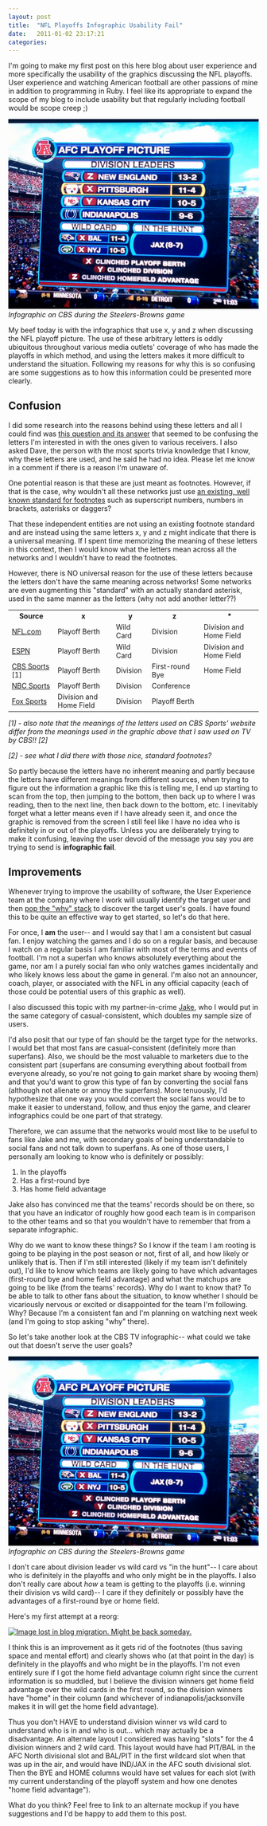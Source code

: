 ```yaml
---
layout: post
title:  "NFL Playoffs Infographic Usability Fail"
date:   2011-01-02 23:17:21
categories:
---
```


I'm going to make my first post on this here blog about user experience and more specifically the usability of the graphics discussing the NFL playoffs. User experience and watching American football are other passions of mine in addition to programming in Ruby. I feel like its appropriate to expand the scope of my blog to include usability but that regularly including football would be scope creep ;)

<a href="/assets/img/nfl-infographic.jpg"><img src="/assets/img/nfl-infographic.jpg" alt="" /></a>
*Infographic on CBS during the Steelers-Browns game*

My beef today is with the infographics that use x, y and z when discussing the NFL playoff picture. The use of these arbitrary letters is oddly ubiquitous throughout various media outlets' coverage of who has made the playoffs in which method, and using the letters makes it more difficult to understand the situation. Following my reasons for why this is so confusing are some suggestions as to how this information could be presented more clearly.

<h2>Confusion</h2>

I did some research into the reasons behind using these letters and all I could find was <a href="http://www.kgbanswers.com/why-does-the-nfl-use-the-letters-x-y-and-z-to-indicate-playoff-team-positioning/3831434">this question and its answer</a> that seemed to be confusing the letters I'm interested in with the ones given to various receivers. I also asked Dave, the person with the most sports trivia knowledge that I know, why these letters are used, and he said he had no idea. Please let me know in a comment if there is a reason I'm unaware of.

One potential reason is that these are just meant as footnotes. However, if that is the case, why wouldn't all these networks just use <a href="http://en.wikipedia.org/wiki/Footnote">an existing, well known standard for footnotes</a> such as superscript numbers, numbers in brackets, asterisks or daggers?

That these independent entities are not using an existing footnote standard and are instead using the same letters x, y and z might indicate that there is a universal meaning. If I spent time memorizing the meaning of these letters in this context, then I would know what the letters mean across all the networks and I wouldn't have to read the footnotes.

However, there is NO universal reason for the use of these letters because the letters don't have the same meaning across networks! Some networks are even augmenting this "standard" with an actually standard asterisk, used in the same manner as the letters (why not add another letter??)

<table class="data">
  <tr>
    <th>Source</th>
    <th>x</th>
    <th>y</th>
    <th>z</th>
    <th>*</th>
  </tr>
  <tr>
    <td><a href="http://www.nfl.com/standings?category=conf">NFL.com</a></td>
    <td>Playoff Berth</td>
    <td>Wild Card</td>
    <td>Division</td>
    <td>Division and Home Field</td>
  </tr>
  <tr>
    <td><a href="http://espn.go.com/nfl/standings">ESPN</a></td>
    <td>Playoff Berth</td>
    <td>Wild Card</td>
    <td>Division</td>
    <td>Division and Home Field</td>
  </tr>
  <tr>
    <td><a href="http://www.cbssports.com/nfl/standings">CBS Sports</a> [1]</td>
    <td>Playoff Berth</td>
    <td>Division</td>
    <td>First-round Bye</td>
    <td>Home Field</td>
  </tr>
  <tr>
    <td><a href="http://scores.nbcsports.msnbc.com/fb/totalstandings.asp">NBC Sports</a></td>
    <td>Playoff Berth</td>
    <td>Division</td>
    <td>Conference</td>
    <td />
  </tr>
  <tr>
    <td><a href="http://msn.foxsports.com/nfl/standings">Fox Sports</a></td>
    <td>Division and Home Field</td>
    <td>Division</td>
    <td>Playoff Berth</td>
    <td />
  </tr>
</table>

<em>[1] - also note that the meanings of the letters used on CBS Sports' website differ from the meanings used in the graphic above that I saw used on TV by CBS!! [2]</em>

<em>[2] - see what I did there with those nice, standard footnotes?</em>

So partly because the letters have no inherent meaning and partly because the letters have different meanings from different sources, when trying to figure out the information a graphic like this is telling me, I end up starting to scan from the top, then jumping to the bottom, then back up to where I was reading, then to the next line, then back down to the bottom, etc. I inevitably forget what a letter means even if I have already seen it, and once the graphic is removed from the screen I still feel like I have no idea who is definitely in or out of the playoffs. Unless you are deliberately trying to make it confusing, leaving the user devoid of the message you say you are trying to send is <strong>infographic fail</strong>.

<h2>Improvements</h2>

Whenever trying to improve the usability of software, the User Experience team at the company where I work will usually identify the target user and then <a href="http://www.theregister.co.uk/2007/06/25/thoughtworks_req_manage/">pop the "why" stack</a> to discover the target user's goals. I have found this to be quite an effective way to get started, so let's do that here.

For once, I <strong>am</strong> the user-- and I would say that I am a consistent but casual fan. I enjoy watching the games and I do so on a regular basis, and because I watch on a regular basis I am familiar with most of the terms and events of football. I'm not a superfan who knows absolutely everything about the game, nor am I a purely social fan who only watches games incidentally and who likely knows less about the game in general. I'm also not an announcer, coach, player, or associated with the NFL in any official capacity (each of those could be potential users of this graphic as well).

I also discussed this topic with my partner-in-crime <a href="http://jakegoulding.com/">Jake</a>, who I would put in the same category of casual-consistent, which doubles my sample size of users.

I'd also posit that our type of fan should be the target type for the networks. I would bet that most fans are casual-consistent (definitely more than superfans). Also, we should be the most valuable to marketers due to the consistent part (superfans are consuming everything about football from everyone already, so you're not going to gain market share by wooing them) and that you'd want to grow this type of fan by converting the social fans (although not alienate or annoy the superfans). More tenuously, I'd hypothesize that one way you would convert the social fans would be to make it easier to understand, follow, and thus enjoy the game, and clearer infographics could be one part of that strategy.

Therefore, we can assume that the networks would most like to be useful to fans like Jake and me, with secondary goals of being understandable to social fans and not talk down to superfans. As one of those users, I personally am looking to know who is definitely or possibly:
<ol>
  <li>In the playoffs</li>
  <li>Has a first-round bye</li>
  <li>Has home field advantage</li>
</ol>

Jake also has convinced me that the teams' records should be on there, so that you have an indicator of roughly how good each team is in comparison to the other teams and so that you wouldn't have to remember that from a separate infographic.

Why do we want to know these things? So I know if the team I am rooting is going to be playing in the post season or not, first of all, and how likely or unlikely that is. Then if I'm still interested (likely if my team isn't definitely out), I'd like to know which teams are likely going to have which advantages (first-round bye and home field advantage) and what the matchups are going to be like (from the teams' records). Why do I want to know that? To be able to talk to other fans about the situation, to know whether I should be vicariously nervous or excited or disappointed for the team I'm following. Why? Because I'm a consistent fan and I'm planning on watching next week (and I'm going to stop asking "why" there).

So let's take another look at the CBS TV infographic-- what could we take out that doesn't serve the user goals?

<a href="/assets/img/nfl-infographic.jpg"><img src="/assets/img/nfl-infographic.jpg" alt="" /></a>
*Infographic on CBS during the Steelers-Browns game*

I don't care about division leader vs wild card vs "in the hunt"-- I care about who is definitely in the playoffs and who only might be in the playoffs. I also don't really care about <em>how</em> a team is getting to the playoffs (i.e. winning their division vs wild card)-- I care if they definitely or possibly have the advantages of a first-round bye or home field.

Here's my first attempt at a reorg:

<a href="http://carol-nichols.com/wp-content/uploads/2011/01/improved.jpg"><img src="http://carol-nichols.com/wp-content/uploads/2011/01/improved.jpg" alt="Image lost in blog migration. Might be back someday." width="486" height="416" class="aligncenter size-full wp-image-78" /></a>

I think this is an improvement as it gets rid of the footnotes (thus saving space and mental effort) and clearly shows who (at that point in the day) is definitely in the playoffs and who might be in the playoffs. I'm not even entirely sure if I got the home field advantage column right since the current information is so muddled, but I believe the division winners get home field advantage over the wild cards in the first round, so the division winners have "home" in their column (and whichever of indianapolis/jacksonville makes it in will get the home field advantage).

Thus you don't HAVE to understand division winner vs wild card to understand who is in and who is out... which may actually be a disadvantage. An alternate layout I considered was having "slots" for the 4 division winners and 2 wild card. This layout would have had PIT/BAL in the AFC North divisional slot and BAL/PIT in the first wildcard slot when that was up in the air, and would have IND/JAX in the AFC south divisional slot. Then the BYE and HOME columns would have set values for each slot (with my current understanding of the playoff system and how one denotes "home field advantage").

What do you think? Feel free to link to an alternate mockup if you have suggestions and I'd be happy to add them to this post.
